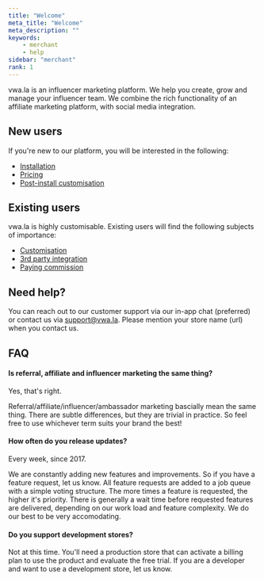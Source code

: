 ```yaml
---
title: "Welcome"
meta_title: "Welcome"
meta_description: ""
keywords:
    - merchant
    - help
sidebar: "merchant"
rank: 1
---
```


vwa.la is an influencer marketing platform. We help you create, grow and manage your influencer team. We combine the rich functionality of an affiliate marketing platform, with social media integration.

## New users

If you're new to our platform, you will be interested in the following:

- [Installation](/merchant/installation-guide) 
- [Pricing](/merchant/how-our-pricing-works) 
- [Post-install customisation](/merchant/getting-started) 

## Existing users

vwa.la is highly customisable. Existing users will find the following subjects of importance:

- [Customisation](/merchant/getting-started) 
- [3rd party integration](/merchant/integrating-with-other-apps) 
- [Paying commission](/merchant/paying-commission) 

## Need help?

You can reach out to our customer support via our in-app chat (preferred) or contact us via [support@vwa.la](mailto:support@vwa.la). Please mention your store name (url) when you contact us. 


## FAQ 

#### Is referral, affiliate and influencer marketing the same thing?

Yes, that's right. 

Referral/affiliate/influencer/ambassador marketing bascially mean the same thing. There are subtle differences, but they are trivial in practice. So feel free to use whichever term suits your brand the best!

#### How often do you release updates?

Every week, since 2017. 

We are constantly adding new features and improvements. So if you have a feature request, let us know. All feature requests are added to a job queue with a simple voting structure. The more times a feature is requested, the higher it's priority. There is generally a wait time before requested features are delivered, depending on our work load and feature complexity. We do our best to be very accomodating.

#### Do you support development stores? 

Not at this time. You'll need a production store that can activate a billing plan to use the product and evaluate the free trial. If you are a developer and want to use a development store, let us know.